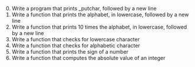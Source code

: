 0. Write a program that prints _putchar, followed by a new line
1. Write a function that prints the alphabet, in lowercase, followed by a new line
2. Write a function that prints 10 times the alphabet, in lowercase, followed by a new line
3. Write a function that checks for lowercase character
4. Write a function that checks for alphabetic character
5. Write a function that prints the sign of a number
6. Write a function that computes the absolute value of an integer

